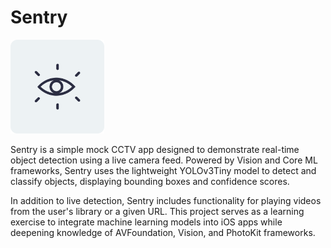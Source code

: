 # Sentry

<p align="left">
  <img src="https://github.com/jonathanvieri/Sentry/blob/main/images/applogo.png" width="150" height="150" >
</p>

<p>
  Sentry is a simple mock CCTV app designed to demonstrate real-time object detection using a live camera feed. Powered by Vision and Core ML frameworks, Sentry uses the lightweight YOLOv3Tiny model to detect and classify objects, displaying bounding boxes and confidence scores.
</p>

<p>
  In addition to live detection, Sentry includes functionality for playing videos from the user's library or a given URL. This project serves as a learning exercise to integrate machine learning models into iOS apps while deepening knowledge of AVFoundation, Vision, and PhotoKit frameworks.
</p>

